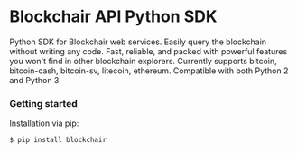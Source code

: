 # Blockchair API Python SDK

Python SDK for Blockchair web services. Easily query the blockchain without writing any code. 
Fast, reliable, and packed with powerful features you won't find in other blockchain explorers. 
Currently supports bitcoin, bitcoin-cash, bitcoin-sv, litecoin, ethereum. Compatible with both Python 2 and Python 3.

### Getting started

Installation via pip:

```
$ pip install blockchair
```